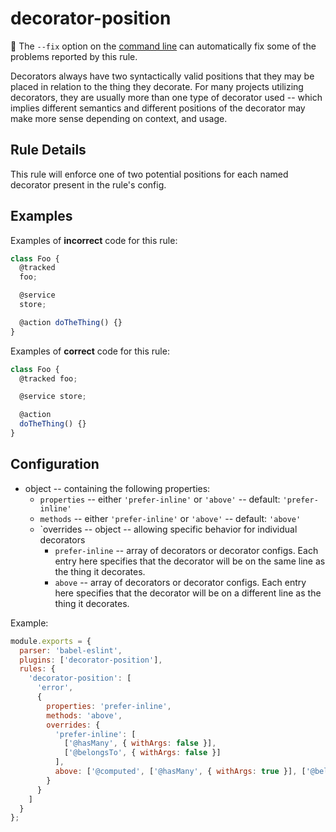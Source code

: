 # decorator-position

:wrench: The `--fix` option on the [command line](https://eslint.org/docs/user-guide/command-line-interface#fixing-problems) can automatically fix some of the problems reported by this rule.

Decorators always have two syntactically valid positions that they may be placed
in relation to the thing they decorate. For many projects utilizing decorators,
they are usually more than one type of decorator used -- which implies different semantics
and different positions of the decorator may make more sense depending on context, and usage.

## Rule Details

This rule will enforce one of two potential positions for each named decorator
present in the rule's config.

## Examples

Examples of **incorrect** code for this rule:

```js
class Foo {
  @tracked
  foo;

  @service
  store;

  @action doTheThing() {}
}
```

Examples of **correct** code for this rule:

```js
class Foo {
  @tracked foo;

  @service store;

  @action
  doTheThing() {}
}
```

## Configuration

* object -- containing the following properties:
  * `properties` -- either `'prefer-inline'` or `'above'` -- default: `'prefer-inline'`
  * `methods` -- either `'prefer-inline'` or `'above'` -- default: `'above'`
  * `overrides -- object -- allowing specific behavior for individual decorators
    * `prefer-inline` -- array of decorators or decorator configs. Each entry here specifies that the decorator will be on the same line as the thing it decorates.
    * `above` -- array of decorators or decorator configs. Each entry here specifies that the decorator will be on a different line as the thing it decorates.

Example:

```js
module.exports = {
  parser: 'babel-eslint',
  plugins: ['decorator-position'],
  rules: {
    'decorator-position': [
      'error',
      {
        properties: 'prefer-inline',
        methods: 'above',
        overrides: {
          'prefer-inline': [
            ['@hasMany', { withArgs: false }],
            ['@belongsTo', { withArgs: false }]
          ],
          above: ['@computed', ['@hasMany', { withArgs: true }], ['@belongsTo', { withArgs: true }]]
        }
      }
    ]
  }
};
```
